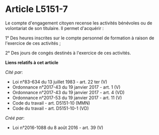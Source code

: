 # Article L5151-7

Le compte d'engagement citoyen recense les activités bénévoles ou de volontariat de son titulaire. Il permet d'acquérir : 

1° Des heures inscrites sur le compte personnel de formation à raison de l'exercice de ces activités ; 

2° Des jours de congés destinés à l'exercice de ces activités.

**Liens relatifs à cet article**

_Cité par_:

  - Loi n°83-634 du 13 juillet 1983 - art. 22 ter (V)
  - Ordonnance n°2017-43 du 19 janvier 2017 - art. 1 (V)
  - Ordonnance n°2017-43 du 19 janvier 2017 - art. 4 (VD)
  - Ordonnance n°2017-53 du 19 janvier 2017 - art. 11 (V)
  - Code du travail - art. D5151-10 (MMN)
  - Code du travail - art. D5151-10-1 (VD)

_Créé par_:

  - Loi n°2016-1088 du 8 août 2016 - art. 39 (V)
